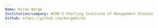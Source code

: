 ```yaml
---
Name: Kiran Borge
Institution/company: NCRD'S Sterling Institute of Management Studies 
Github: https://github.com/borgekiran
---
```

